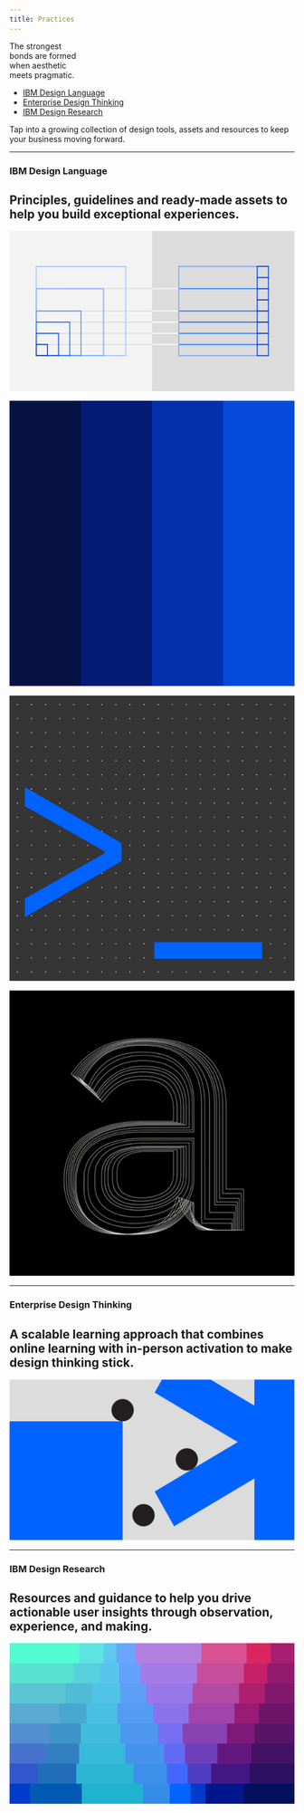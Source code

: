 ```yaml
---
title: Practices
---
```


<title-block>

The strongest<br>
bonds are formed<br>
<span>when aesthetic<br>
meets pragmatic.</span>

<anchor-links>

- [IBM Design Language](#ibm-design-language)
- [Enterprise Design Thinking](#enterprise-design-thinking)
- [IBM Design Research](#ibm-design-research)

</anchor-links>

</title-block>

<grid background="gray-100">
<column lg="8">

<p size="xl">Tap into a growing collection of design tools, assets and resources to keep your business moving forward.</p>

<icon name="ArrowDown32" color="white"></icon>

</column>
</grid>
<grid background="gray-100">
<column lg="16">

<hr>

</column>
<column lg="4">

### IBM Design Language

</column>
<column lg="7">

## Principles, guidelines and ready-made assets to help you build exceptional experiences.

</column>

<column lg="12" offset_lg="4">

<tile
    size="lg"
    background="#373737"
    dark="true"
    title="IBM Design Language">
<img src="images/Image_1.png" alt="Geometric shapes"/>
</tile>

</column>
<column lg="4" md="4" offset_lg="4">

<tile
    dark="true"
    title="Product Design System">
<img src="images/Image_2.png" alt=""/>
</tile>

</column>
<column lg="4" md="4">

<tile
    dark="true"
    title="Digital Design System">
<img src="images/Image_3.png" alt=""/>
</tile>

</column>
<column lg="4" md="4" offset_lg="0"  offset_md="4">

<tile
    dark="true"
    title="IBM Plex typeface">
<img src="images/Image_4.png" alt=""/>
</tile>

</column>
</grid>
<grid background="gray-100">
<column lg="16">

<hr>

</column>
<column lg="4">

### Enterprise Design Thinking

</column>
<column lg="7">

## A scalable learning approach that combines online learning with in-person activation to make design thinking stick.

</column>
<column lg="12" offset_lg="4">

<tile
    size="lg"
    background="#C5DEFF"
    dark="true"
    title="Enterprise Design Thinking">
<img src="images/Image_5.png" alt="Geometric shapes"/>
</tile>

</column>
</grid>
<grid background="gray-100">
<column lg="16">

<hr>

</column>
<column lg="4">

### IBM Design Research

</column>
<column lg="7">

## Resources and guidance to help you drive actionable user insights through observation, experience, and making.

</column>
<column lg="12" offset_lg="4">

<tile
    size="lg"
    background="#F2BDD8"
    dark="true"
    title="IBM Design Research">
<img src="images/Image_6.png" alt="Geometric shapes"/>
</tile>

</column>
</grid>
